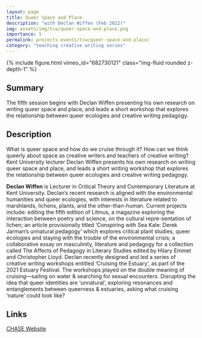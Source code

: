 ```yaml
---
layout: page
title: Queer Space and Place
description: "with Declan Wiffen (Feb 2022)"
img: assets/img/tcw/queer-space-and-place.png
importance: 5
permalink: projects-events/tcw/queer-space-and-place/
category: "teaching creative writing series"
---
```


<div class="row">
    <div class="col-sm mt-1 mt-md-0">
        {% include figure.html vimeo_id="682730121" class="img-fluid rounded z-depth-1" %}
    </div>
</div>

## Summary
The fifth session begins with Declan Wiffen presenting his own research on writing queer space and place, and leads a short workshop that explores the relationship between queer ecologies and creative writing pedagogy.

## Description
What is queer space and how do we cruise through it? How can we think queerly about space as creative writers and teachers of creative writing? Kent University lecturer Declan Wiffen presents his own research on writing queer space and place, and leads a short writing workshop that explores the relationship between queer ecologies and creative writing pedagogy.

**Declan Wiffen** is Lecturer in Critical Theory and Contemporary Literature at Kent University. Declan’s recent research is aligned with the environmental humanities and queer ecologies, with interests in literature related to marshlands, lichens, plants, and the other-than-human. Current projects include: editing the fifth edition of Litmus, a magazine exploring the interaction between poetry and science, on the cultural repre-sentation of lichen; an article provisionally titled ‘Conspiring with Sea Kale: Derek Jarman’s unnatural pedagogy’ which explores critical plant studies, queer ecologies and staying with the trouble of the environmental crisis; a collaborative essay on masculinity, literature and pedagogy for a collection called The Affects of Pedagogy in Literary Studies edited by Hilary Emmet and Christopher Lloyd. Declan recently designed and led a series of creative writing workshops entitled ‘Cruising the Estuary’, as part of the 2021 Estuary Festival. The workshops played on the double meaning of cruising—sailing on water & searching for sexual encounters. Disrupting the idea that queer identities are ‘unnatural’, exploring resonances and entanglements between queerness & estuaries, asking what cruising ‘nature’ could look like?

## Links
[CHASE Website](https://www.chasevle.org.uk/programmes/teaching-creative-writing/tcw-session-13/)

